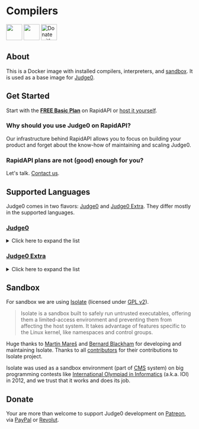 # Compilers
<a href="https://www.producthunt.com/posts/judge0-ide" target="_blank"><img src="https://api.producthunt.com/widgets/embed-image/v1/featured.svg?post_id=179885&theme=light" alt="" height="43px" /></a>
<a href="https://patreon.com/hermanzdosilovic" target="_blank"><img src="https://c5.patreon.com/external/logo/become_a_patron_button@2x.png" alt="" height="43px" /></a>
<a href="https://paypal.me/hermanzdosilovic" target="_blank"><img src="https://www.paypalobjects.com/en_US/i/btn/btn_donateCC_LG.gif" alt="Donate with PayPal" height="43px" /></a>

## About
This is a Docker image with installed compilers, interpreters, and [sandbox](https://github.com/ioi/isolate). It is used as a base image for [Judge0](https://github.com/judge0/judge0).

## Get Started
Start with the [**FREE Basic Plan**](https://rapidapi.com/hermanzdosilovic/api/judge0/pricing) on RapidAPI or [host it yourself](https://github.com/judge0/judge0/blob/master/CHANGELOG.md#deployment-procedure).

### Why should you use Judge0 on RapidAPI?
Our infrastructure behind RapidAPI allows you to focus on building your product and forget about the know-how of maintaining and scaling Judge0.

### RapidAPI plans are not (good) enough for you?
Let's talk. [Contact us](mailto:hermanz.dosilovic@gmail.com).

## Supported Languages
Judge0 comes in two flavors: [Judge0](https://rapidapi.com/hermanzdosilovic/api/judge0/pricing) and [Judge0 Extra](https://rapidapi.com/hermanzdosilovic/api/judge0-extra/pricing). They differ mostly in the supported languages.

### [Judge0](https://rapidapi.com/hermanzdosilovic/api/judge0/pricing)
<details><summary>Click here to expand the list</summary>
<table>
<thead>
<tr>
<th style="text-align:center">#</th>
<th style="text-align:center">Name</th>
</tr>
</thead>
<tbody>
<tr>
<td style="text-align:center">1</td>
<td style="text-align:center">Assembly (NASM 3.01)</td>
</tr>
<tr>
<td style="text-align:center">2</td>
<td style="text-align:center">Bash (5.3)</td>
</tr>
<tr>
<td style="text-align:center">3</td>
<td style="text-align:center">Basic (FBC 1.10.1)</td>
</tr>
<tr>
<td style="text-align:center">4</td>
<td style="text-align:center">C (Clang 14.0.0)</td>
</tr>
<tr>
<td style="text-align:center">5</td>
<td style="text-align:center">C (GCC 15.2.0)</td>
</tr>
<tr>
<td style="text-align:center">6</td>
<td style="text-align:center">C# (Mono 6.12.0.206)</td>
</tr>
<tr>
<td style="text-align:center">7</td>
<td style="text-align:center">C++ (Clang 14.0.0)</td>
</tr>
<tr>
<td style="text-align:center">8</td>
<td style="text-align:center">C++ (GCC 15.2.0)</td>
</tr>
<tr>
<td style="text-align:center">9</td>
<td style="text-align:center">Clojure (1.12.3)</td>
</tr>
<tr>
<td style="text-align:center">10</td>
<td style="text-align:center">COBOL (GnuCOBOL 3.2)</td>
</tr>
<tr>
<td style="text-align:center">11</td>
<td style="text-align:center">Common Lisp (SBCL 2.5.10)</td>
</tr>
<tr>
<td style="text-align:center">12</td>
<td style="text-align:center">D (DMD 2.111.0)</td>
</tr>
<tr>
<td style="text-align:center">13</td>
<td style="text-align:center">Elixir (1.9.4)</td>
</tr>
<tr>
<td style="text-align:center">14</td>
<td style="text-align:center">Erlang (OTP 28.1.1)</td>
</tr>
<tr>
<td style="text-align:center">15</td>
<td style="text-align:center">Executable</td>
</tr>
<tr>
<td style="text-align:center">16</td>
<td style="text-align:center">F# (.NET Core SDK 9.0.306)</td>
</tr>
<tr>
<td style="text-align:center">17</td>
<td style="text-align:center">Fortran (GFortran 15.2.0)</td>
</tr>
<tr>
<td style="text-align:center">18</td>
<td style="text-align:center">Go (1.25.3)</td>
</tr>
<tr>
<td style="text-align:center">19</td>
<td style="text-align:center">Groovy (5.0.2)</td>
</tr>
<tr>
<td style="text-align:center">20</td>
<td style="text-align:center">Haskell (GHC 9.12.2)</td>
</tr>
<tr>
<td style="text-align:center">21</td>
<td style="text-align:center">Java (OpenJDK 25.0.1)</td>
</tr>
<tr>
<td style="text-align:center">22</td>
<td style="text-align:center">JavaScript (Node.js 24.11.0)</td>
</tr>
<tr>
<td style="text-align:center">23</td>
<td style="text-align:center">Kotlin (2.2.21)</td>
</tr>
<tr>
<td style="text-align:center">24</td>
<td style="text-align:center">Lua (5.4.8)</td>
</tr>
<tr>
<td style="text-align:center">25</td>
<td style="text-align:center">Objective-C (Clang 14.0.0)</td>
</tr>
<tr>
<td style="text-align:center">26</td>
<td style="text-align:center">OCaml (5.4.0)</td>
</tr>
<tr>
<td style="text-align:center">27</td>
<td style="text-align:center">Octave (10.3.0)</td>
</tr>
<tr>
<td style="text-align:center">28</td>
<td style="text-align:center">Pascal (FPC 3.2.2)</td>
</tr>
<tr>
<td style="text-align:center">29</td>
<td style="text-align:center">Perl (5.28.1)</td>
</tr>
<tr>
<td style="text-align:center">30</td>
<td style="text-align:center">PHP (8.4)</td>
</tr>
<tr>
<td style="text-align:center">31</td>
<td style="text-align:center">Plain Text</td>
</tr>
<tr>
<td style="text-align:center">32</td>
<td style="text-align:center">Prolog (GNU Prolog 1.5.0)</td>
</tr>
<tr>
<td style="text-align:center">33</td>
<td style="text-align:center">Python (3.14.1)</td>
</tr>
<tr>
<td style="text-align:center">34</td>
<td style="text-align:center">R (4.5.2)</td>
</tr>
<tr>
<td style="text-align:center">35</td>
<td style="text-align:center">Ruby (3.4.7)</td>
</tr>
<tr>
<td style="text-align:center">36</td>
<td style="text-align:center">Rust (1.91.0)</td>
</tr>
<tr>
<td style="text-align:center">37</td>
<td style="text-align:center">Scala (3.3.6)</td>
</tr>
<tr>
<td style="text-align:center">38</td>
<td style="text-align:center">SQL (SQLite 3.27.2)</td>
</tr>
<tr>
<td style="text-align:center">39</td>
<td style="text-align:center">Swift (6.2)</td>
</tr>
<tr>
<td style="text-align:center">40</td>
<td style="text-align:center">TypeScript (5.9.3)</td>
</tr>
<tr>
<td style="text-align:center">41</td>
<td style="text-align:center">Visual Basic<span>.</span>Net (vbnc 0.0.0.5943)</td>
</tr>
</tbody>
</table>
</details>

### [Judge0 Extra](https://rapidapi.com/hermanzdosilovic/api/judge0-extra/pricing)
<details><summary>Click here to expand the list</summary>
<table>
<thead>
<tr>
<th style="text-align:center">#</th>
<th style="text-align:center">Name</th>
</tr>
</thead>
<tbody>
<tr>
<td style="text-align:center">1</td>
<td style="text-align:center">Bosque (latest)</td>
</tr>
<tr>
<td style="text-align:center">2</td>
<td style="text-align:center">C (Clang 10.0.1)</td>
</tr>
<tr>
<td style="text-align:center">3</td>
<td style="text-align:center">C (Clang 9.0.1)</td>
</tr>
<tr>
<td style="text-align:center">4</td>
<td style="text-align:center">C# (.NET Core SDK 3.1.406)</td>
</tr>
<tr>
<td style="text-align:center">5</td>
<td style="text-align:center">C# (Mono 6.12.0.122)</td>
</tr>
<tr>
<td style="text-align:center">6</td>
<td style="text-align:center">C# Test (.NET Core SDK 3.1.406, NUnit 3.12.0)</td>
</tr>
<tr>
<td style="text-align:center">7</td>
<td style="text-align:center">C++ (Clang 10.0.1)</td>
</tr>
<tr>
<td style="text-align:center">8</td>
<td style="text-align:center">C++ (Clang 9.0.1)</td>
</tr>
<tr>
<td style="text-align:center">9</td>
<td style="text-align:center">C++ Test (Clang 10.0.1, Google Test 1.8.1)</td>
</tr>
<tr>
<td style="text-align:center">10</td>
<td style="text-align:center">C++ Test (GCC 8.4.0, Google Test 1.8.1)</td>
</tr>
<tr>
<td style="text-align:center">11</td>
<td style="text-align:center">C3 (latest)</td>
</tr>
<tr>
<td style="text-align:center">12</td>
<td style="text-align:center">F# (.NET Core SDK 3.1.406)</td>
</tr>
<tr>
<td style="text-align:center">13</td>
<td style="text-align:center">Java (OpenJDK 14.0.1)</td>
</tr>
<tr>
<td style="text-align:center">14</td>
<td style="text-align:center">Java Test (OpenJDK 14.0.1, JUnit Platform Console Standalone 1.6.2)</td>
</tr>
<tr>
<td style="text-align:center">15</td>
<td style="text-align:center">MPI (OpenRTE 3.1.3) with C (GCC 8.4.0)</td>
</tr>
<tr>
<td style="text-align:center">16</td>
<td style="text-align:center">MPI (OpenRTE 3.1.3) with C++ (GCC 8.4.0)</td>
</tr>
<tr>
<td style="text-align:center">17</td>
<td style="text-align:center">MPI (OpenRTE 3.1.3) with Python (3.7.7)</td>
</tr>
<tr>
<td style="text-align:center">18</td>
<td style="text-align:center">Nim (stable)</td>
</tr>
<tr>
<td style="text-align:center">19</td>
<td style="text-align:center">Python for ML (3.7.7)</td>
</tr>
<tr>
<td style="text-align:center">20</td>
<td style="text-align:center">Visual Basic<span>.</span>Net (vbnc 0.0.0.5943)</td>
</tr>
</tbody>
</table>
</details>

## Sandbox
For sandbox we are using [Isolate](https://github.com/ioi/isolate) (licensed under [GPL v2](https://github.com/ioi/isolate/blob/master/LICENSE)).

>Isolate is a sandbox built to safely run untrusted executables, offering them a limited-access environment and preventing them from affecting the host system. It takes advantage of features specific to the Linux kernel, like namespaces and control groups.

Huge thanks to [Martin Mareš](https://github.com/gollux) and [Bernard Blackham](https://github.com/bblackham) for developing and maintaining Isolate. Thanks to all [contributors](https://github.com/ioi/isolate/graphs/contributors) for their contributions to Isolate project.

Isolate was used as a sandbox environment (part of [CMS](https://github.com/cms-dev/cms) system) on big programming contests like [International Olympiad in Informatics](http://www.ioinformatics.org/index.shtml) (a.k.a. IOI) in 2012, and we trust that it works and does its job.

## Donate
Your are more than welcome to support Judge0 development on [Patreon](https://www.patreon.com/hermanzdosilovic), via [PayPal](https://paypal.me/hermanzdosilovic) or [Revolut](https://pay.revolut.com/profile/hermancy5).

